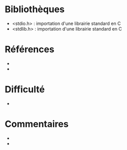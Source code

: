 # Bibliothèques
* <stdio.h> : importation d'une librairie standard en C
* <stdlib.h> : importation d'une librairie standard en C


# Références
*
*

# Difficulté
*

# Commentaires
* 
* 

